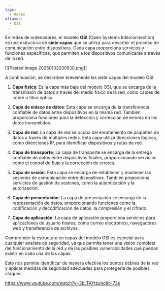 ```yaml
---
tags:
  - Redes
aliases:
  - OSI
---
```

En redes de ordenadores, el modelo **OSI** (Open Systems Interconnection) es una estructura de **siete capas** que se utiliza para describir el proceso de comunicación entre dispositivos. Cada capa proporciona servicios y funciones específicas, que permiten a los dispositivos comunicarse a través de la red.

![[Pasted image 20250102200530.png]]

A continuación, se describen brevemente las siete capas del modelo OSI:

1. **Capa física**: Es la capa más baja del modelo OSI, que se encarga de la transmisión de datos a través del medio físico de la red, como cables de cobre o fibra óptica.
    
2. **Capa de enlace de datos**: Esta capa se encarga de la transferencia confiable de datos entre dispositivos en la misma red. También proporciona funciones para la detección y corrección de errores en los datos transmitidos.
    
3. **Capa de red**: La capa de red se ocupa del enrutamiento de paquetes de datos a través de múltiples redes. Esta capa utiliza direcciones lógicas, como direcciones IP, para identificar dispositivos y rutas de red.
    
4. **Capa de transporte**: La capa de transporte se encarga de la entrega confiable de datos entre dispositivos finales, proporcionando servicios como el control de flujo y la corrección de errores.
    
5. **Capa de sesión**: Esta capa se encarga de establecer y mantener las sesiones de comunicación entre dispositivos. También proporciona servicios de gestión de sesiones, como la autenticación y la autorización.
    
6. **Capa de presentación**: La capa de presentación se encarga de la representación de datos, proporcionando funciones como la codificación y decodificación de datos, la compresión y el cifrado.
    
7. **Capa de aplicación**: La capa de aplicación proporciona servicios para aplicaciones de usuario finales, como correo electrónico, navegadores web y transferencia de archivos.

Comprender la estructura en capas del modelo OSI es esencial para cualquier analista de seguridad, ya que permite tener una visión completa del funcionamiento de la red y de las posibles vulnerabilidades que puedan existir en cada una de las capas.

Esto nos permite identificar de manera efectiva los puntos débiles de la red y aplicar medidas de seguridad adecuadas para protegerla de posibles ataques.

https://www.youtube.com/watch?v=3b_TAYtzuho&t=73s